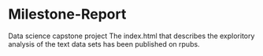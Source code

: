 # Milestone-Report
Data science capstone project  The index.html that describes the exploritory analysis of the text data sets has been published on rpubs.
